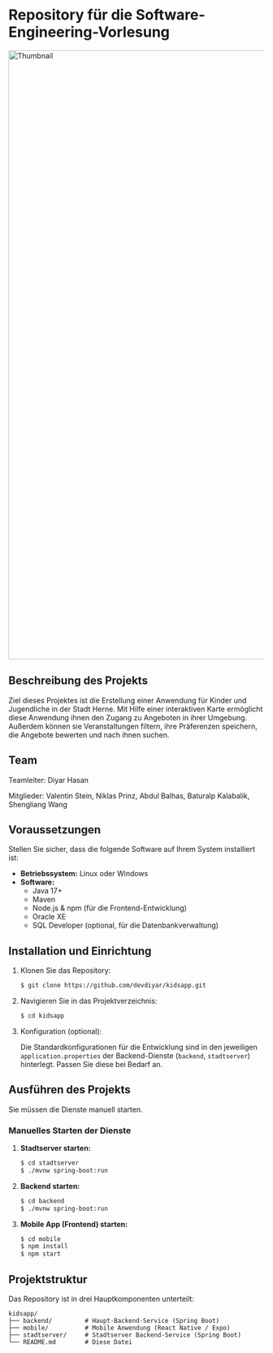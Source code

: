 # Repository für die Software-Engineering-Vorlesung
<img width="1716" height="1200" alt="Thumbnail" src="https://github.com/user-attachments/assets/86747021-3dab-406a-8a6b-db2af740c31e" />

## Beschreibung des Projekts

Ziel dieses Projektes ist die Erstellung einer Anwendung für Kinder und Jugendliche in der Stadt Herne.
Mit Hilfe einer interaktiven Karte ermöglicht diese Anwendung ihnen den Zugang zu Angeboten in ihrer Umgebung.
Außerdem können sie Veranstaltungen filtern, ihre Präferenzen speichern, die Angebote bewerten und nach ihnen suchen.

## Team

Teamleiter: Diyar Hasan

Mitglieder: Valentin Stein, Niklas Prinz, Abdul Balhas, Baturalp Kalabalik, Shengliang Wang


## Voraussetzungen

Stellen Sie sicher, dass die folgende Software auf Ihrem System installiert ist:

*   **Betriebssystem:** Linux oder Windows
*   **Software:**
    *   Java 17+
    *   Maven
    *   Node.js & npm (für die Frontend-Entwicklung)
    *   Oracle XE
    *   SQL Developer (optional, für die Datenbankverwaltung)

## Installation und Einrichtung

1.  Klonen Sie das Repository:
    ```bash
    $ git clone https://github.com/devdiyar/kidsapp.git
    ```

2.  Navigieren Sie in das Projektverzeichnis:
    ```bash
    $ cd kidsapp
    ```

3.  Konfiguration (optional):

    Die Standardkonfigurationen für die Entwicklung sind in den jeweiligen `application.properties` der Backend-Dienste (`backend`, `stadtserver`) hinterlegt. Passen Sie diese bei Bedarf an.

## Ausführen des Projekts

Sie müssen die Dienste manuell starten.

### Manuelles Starten der Dienste


1.  **Stadtserver starten:**
    ```bash
    $ cd stadtserver
    $ ./mvnw spring-boot:run
    ```

2.  **Backend starten:**
    ```bash
    $ cd backend
    $ ./mvnw spring-boot:run
    ```

3.  **Mobile App (Frontend) starten:**
    ```bash
    $ cd mobile
    $ npm install
    $ npm start
    ```

## Projektstruktur
Das Repository ist in drei Hauptkomponenten unterteilt:

```
kidsapp/
├── backend/         # Haupt-Backend-Service (Spring Boot)
├── mobile/          # Mobile Anwendung (React Native / Expo)
├── stadtserver/     # Stadtserver Backend-Service (Spring Boot)
└── README.md        # Diese Datei
```
